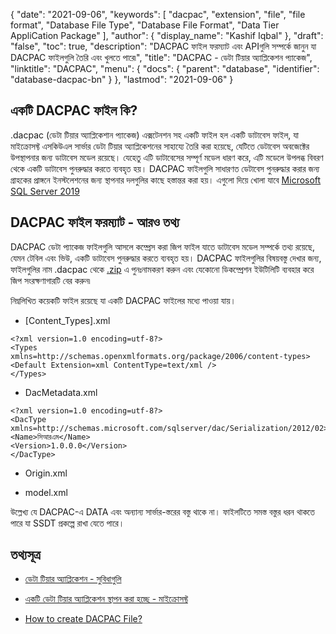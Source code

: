 {
  "date": "2021-09-06",
  "keywords": [
    "dacpac",
    "extension",
    "file",
    "file format",
    "Database File Type",
    "Database File Format",
    "Data Tier AppliCation Package"
  ],
  "author": {
    "display_name": "Kashif Iqbal"
  },
  "draft": "false",
  "toc": true,
  "description": "DACPAC ফাইল ফরম্যাট এবং APIগুলি সম্পর্কে জানুন যা DACPAC ফাইলগুলি তৈরি এবং খুলতে পারে৷",
  "title": "DACPAC - ডেটা টিয়ার অ্যাপ্লিকেশন প্যাকেজ",
  "linktitle": "DACPAC",
  "menu": {
    "docs": {
      "parent": "database",
      "identifier": "database-dacpac-bn"
    }
  },
  "lastmod": "2021-09-06"
}

## একটি DACPAC ফাইল কি?

.dacpac (ডেটা টিয়ার অ্যাপ্লিকেশান প্যাকেজ) এক্সটেনশন সহ একটি ফাইল হল একটি ডাটাবেস ফাইল, যা মাইক্রোসফ্ট এসকিউএল সার্ভার ডেটা টিয়ার অ্যাপ্লিকেশনের সাহায্যে তৈরি করা হয়েছে, যেটিতে ডেটাবেস অবজেক্টের উপস্থাপনার জন্য ডাটাবেস মডেল রয়েছে। যেহেতু এটি ডাটাবেসের সম্পূর্ণ মডেল ধারণ করে, এটি মডেলে উপলব্ধ বিবরণ থেকে একটি ডাটাবেস পুনরুদ্ধার করতে ব্যবহৃত হয়। DACPAC ফাইলগুলি সাধারণত ডেটাবেস পুনরুদ্ধার করার জন্য গ্রাহকের প্রাঙ্গনে ইনস্টলেশনের জন্য স্থাপনার দলগুলির কাছে হস্তান্তর করা হয়। এগুলো দিয়ে খোলা যাবে
[Microsoft SQL Server 2019](https://www.microsoft.com/en-us/sql-server/sql-server-2019)

## DACPAC ফাইল ফরম্যাট - আরও তথ্য

DACPAC ডেটা প্যাকেজ ফাইলগুলি আসলে কম্প্রেস করা জিপ ফাইল যাতে ডাটাবেস মডেল সম্পর্কে তথ্য রয়েছে, যেমন টেবিল এবং ভিউ, একটি ডাটাবেস পুনরুদ্ধার করতে ব্যবহৃত হয়। DACPAC ফাইলগুলির বিষয়বস্তু দেখার জন্য, ফাইলগুলির নাম .dacpac থেকে [.zip](/compression/zip/) এ পুনঃনামকরণ করুন এবং যেকোনো ডিকম্প্রেশন ইউটিলিটি ব্যবহার করে জিপ সংরক্ষণাগারটি বের করুন৷

নিম্নলিখিত কয়েকটি ফাইল রয়েছে যা একটি DACPAC ফাইলের মধ্যে পাওয়া যায়।

 * [Content_Types].xml
```
<?xml version=1.0 encoding=utf-8?>
<Types
xmlns=http://schemas.openxmlformats.org/package/2006/content-types>
<Default Extension=xml ContentType=text/xml />
</Types>
```
 * DacMetadata.xml

```
<?xml version=1.0 encoding=utf-8?>
<DacType xmlns=http://schemas.microsoft.com/sqlserver/dac/Serialization/2012/02>
<Name>সিআরএম</Name>
<Version>1.0.0.0</Version>
</DacType>
```
 * Origin.xml

 * model.xml

উল্লেখ্য যে DACPAC-এ DATA এবং অন্যান্য সার্ভার-স্তরের বস্তু থাকে না। ফাইলটিতে সমস্ত বস্তুর ধরন থাকতে পারে যা SSDT প্রকল্পে রাখা যেতে পারে।

## তথ্যসূত্র

* [ডেটা টিয়ার অ্যাপ্লিকেশন - সুবিধাগুলি](https://learn.microsoft.com/en-us/sql/relational-databases/data-tier-applications/data-tier-applications)

* [একটি ডেটা টিয়ার অ্যাপ্লিকেশন স্থাপন করা হচ্ছে - মাইক্রোসফ্ট](https://learn.microsoft.com/en-us/sql/relational-databases/data-tier-applications/deploy-a-data-tier-application)

* [How to create DACPAC File?](https://azureplayer.net/2018/10/how-to-create-dacpac-file/)
